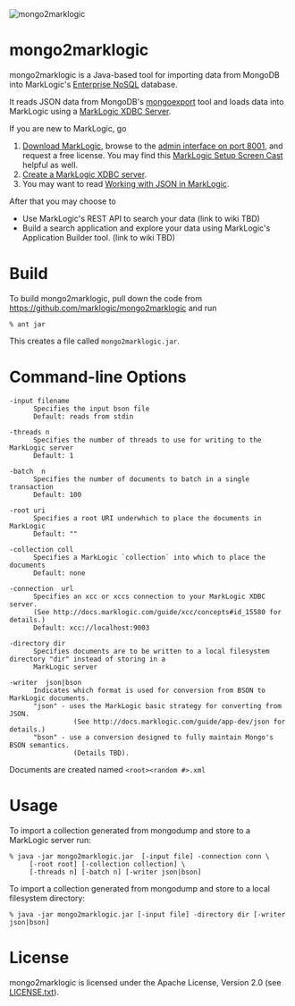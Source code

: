 <img src="http://developer.marklogic.com/media/mongo2marklogic.png" alt="mongo2marklogic" title="mongo2marklogic"/>

# mongo2marklogic 

mongo2marklogic is a Java-based tool for importing data from MongoDB into MarkLogic's [Enterprise NoSQL][] database. 

It reads JSON data from MongoDB's [mongoexport][] tool and loads data into MarkLogic using a [MarkLogic XDBC Server][].

If you are new to MarkLogic, go

 1. [Download MarkLogic][], browse to the [admin interface on port 8001](http://localhost:8001), and request a free license.
You may find this [MarkLogic Setup Screen Cast][] helpful as well.
 2. [Create a MarkLogic XDBC server][MarkLogic XDBC Server].
 3. You may want to read [Working with JSON in MarkLogic][].

After that you may choose to 
 * Use MarkLogic's REST API to search your data (link to wiki TBD)
 * Build a search application and explore your data using MarkLogic's Application Builder tool. (link to wiki TBD)

# Build

To build mongo2marklogic, pull down the code from https://github.com/marklogic/mongo2marklogic and run

    % ant jar

This creates a file called `mongo2marklogic.jar`.   
   
# Command-line Options

    -input filename   
          Specifies the input bson file
          Default: reads from stdin
    
    -threads n
          Specifies the number of threads to use for writing to the MarkLogic server
          Default: 1
    
    -batch  n
          Specifies the number of documents to batch in a single transaction
          Default: 100
          
    -root uri
          Specifies a root URI underwhich to place the documents in MarkLogic
          Default: "" 
          
    -collection coll
          Specifies a MarkLogic `collection` into which to place the documents
          Default: none
          
    -connection  url
          Specifies an xcc or xccs connection to your MarkLogic XDBC server.  
          (See http://docs.marklogic.com/guide/xcc/concepts#id_15580 for details.)
          Default: xcc://localhost:9003
   
    -directory dir
          Specifies documents are to be written to a local filesystem directory "dir" instead of storing in a
          MarkLogic server
    
    -writer  json|bson
          Indicates which format is used for conversion from BSON to MarkLogic documents.  
          "json" - uses the MarkLogic basic strategy for converting from JSON.  
                    (See http://docs.marklogic.com/guide/app-dev/json for details.)
          "bson" - use a conversion designed to fully maintain Mongo's BSON semantics.
                    (Details TBD).
   
Documents are created named `<root><random #>.xml`
      
# Usage

To import a collection generated from mongodump and store to a MarkLogic server run:    

    % java -jar mongo2marklogic.jar  [-input file] -connection conn \
         [-root root] [-collection collection] \
         [-threads n] [-batch n] [-writer json|bson]
   
To import a collection generated from mongodump and store to a local filesystem directory:

    % java -jar mongo2marklogic.jar [-input file] -directory dir [-writer json|bson]

# License
 
mongo2marklogic is licensed under the Apache License, Version 2.0 (see [LICENSE.txt][]).

[MarkLogic]: http://developer.marklogic.com    
[LICENSE.txt]: https://github.com/marklogic/mongo2marklogic/blog/master/LICENSE.txt
[Enterprise NoSQL]: http://developer.marklogic.com/products/marklogic-server/enterprise-nosql
[Download MarkLogic]: http://developer.marklogic.com/products
[Architectural Summary]: http://developer.marklogic.com/learn/arch/diagram-101
[free license]: http://developer.marklogic.com/express
[MarkLogic XDBC Server]: http://docs.marklogic.com/guide/admin/xdbc#id_21458
[mongoexport]: http://docs.mongodb.org/manual/reference/mongoexport/
[MarkLogic Setup Screen Cast]: http://www.youtube.com/watch?feature=player_embedded&v=n4Oem-DsQaU
[XCC Sessions]: http://docs.marklogic.com/guide/xcc/concepts#id_15580
[Working with JSON in MarkLogic]: http://docs.marklogic.com/guide/app-dev/json
[BSON]: http://bsonspec.org/
